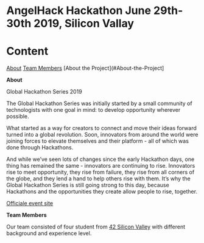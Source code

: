 # AngelHack Hackathon June 29th-30th 2019, Silicon Vallay

**Content**
================
[About](#About)
[Team Members](#Team-Members)
[About the Project](#About-the-Project]

**About**

Global Hackathon Series 2019

The Global Hackathon Series was initially started by a small community of technologists with one goal in mind: to develop opportunity wherever possible.

What started as a way for creators to connect and move their ideas forward turned into a global revolution. Soon, innovators from around the world were joining forces to elevate themselves and their platform - all of which was done through Hackathons.

And while we’ve seen lots of changes since the early Hackathon days, one thing has remained the same - innovators are continuing to rise. Innovators rise to meet opportunity, they rise from failure, they rise from all corners of the globe, and they lend a hand to help others rise with them. It’s why the Global Hackathon Series is still going strong to this day, because Hackathons and the opportunities they create allow people to rise, together.

[Officiale event site][1]

**Team Members**

Our team consisted of four student from [42 Silicon Valley][2] with different background and experience level.

[1]: https://www.hackathon.io/events
[2]: https://www.42.us.org

